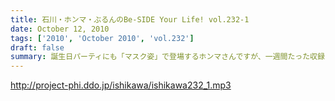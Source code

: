 ```yaml
---
title: 石川・ホンマ・ぶるんのBe-SIDE Your Life! vol.232-1
date: October 12, 2010
tags: ['2010', 'October 2010', 'vol.232']
draft: false
summary: 誕生日パーティにも「マスク姿」で登場するホンマさんですが、一週間たった収録当日もまたもや風邪モード！！石川さんもどうやら・・・NAMAE
---
```


http://project-phi.ddo.jp/ishikawa/ishikawa232_1.mp3
